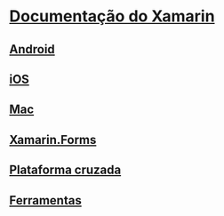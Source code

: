 # [Documentação do Xamarin](index.yml)
## [Android](android/index.yml)
## [iOS](ios/index.yml)
## [Mac](mac/index.yml)
## [Xamarin.Forms](xamarin-forms/index.yml)
## [Plataforma cruzada](cross-platform/index.yml)
## [Ferramentas](tools/index.md)

